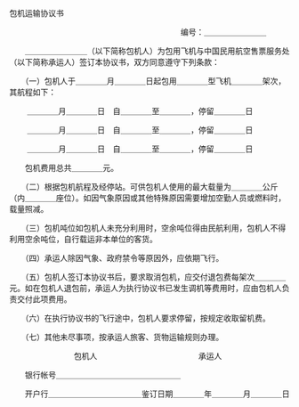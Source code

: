 



包机运输协议书



 

　　　　　　　　　　　　　　　　　　　　　　编号：＿＿＿＿＿＿＿＿

　　＿＿＿＿＿＿＿＿（以下简称包机人）为包用飞机与中国民用航空售票服务处（以下简称承运人）签订本协议书，双方同意遵守下列条款：

　　（一）包机人于＿＿＿＿月＿＿＿＿日起包用＿＿＿＿型飞机＿＿＿＿架次，其航程如下：

　　 ＿＿＿＿月＿＿＿＿日　自＿＿＿＿至＿＿＿＿，停留＿＿＿＿日

　　 ＿＿＿＿月＿＿＿＿日　自＿＿＿＿至＿＿＿＿，停留＿＿＿＿日

　　 ＿＿＿＿月＿＿＿＿日　自＿＿＿＿至＿＿＿＿，停留＿＿＿＿日

　　包机费用总共＿＿＿＿元。

　　（二）根据包机航程及经停站。可供包机人使用的最大载量为＿＿＿＿公斤（内＿＿＿＿座位）。如因气象原因或其他特殊原因需要增加空勤人员或燃料时，载量照减。

　　（三）包机吨位如包机人未充分利用时，空余吨位得由民航利用，包机人不得利用空余吨位，自行载运非本单位的客货。

　　（四）承运人除因气象、政府禁令等原因外，应依期飞行。

　　（五）包机人签订本协议书后，要求取消包机，应交付退包费每架次＿＿＿＿元。如在包机人退包前，承运人为执行协议书已发生调机等费用时，应由包机人负责交付此项费用。

　　（六）在执行协议书的飞行途中，包机人要求停留，按规定收取留机费。

　　（七）其他未尽事项，按承运人旅客、货物运输规则办理。

　　　　　　　　 包机人　　　　　　　　　　　　　承运人

　　银行帐号＿＿＿＿＿＿＿＿＿＿＿＿＿＿＿＿

　　开户行＿＿＿＿＿＿＿＿＿＿＿＿鉴订日期＿＿＿＿年＿＿＿＿月＿＿＿＿日

　　